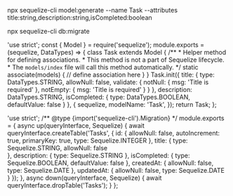 npx sequelize-cli model:generate --name Task --attributes title:string,description:string,isCompleted:boolean


npx sequelize-cli db:migrate



 'use strict';
const {
  Model
} = require('sequelize');
module.exports = (sequelize, DataTypes) => {
  class Task extends Model {
    /**
     * Helper method for defining associations.
     * This method is not a part of Sequelize lifecycle.
     * The `models/index` file will call this method automatically.
     */
    static associate(models) {
      // define association here
    }
  }
  Task.init({
    title: {
      type: DataTypes.STRING,
      allowNull: false,
      validate: {
        notNull: {
          msg: 'Title is required'
        },
        notEmpty: {
          msg: 'Title is required'
        }
      }
    },
    description: DataTypes.STRING,
    isCompleted: {
      type: DataTypes.BOOLEAN,
      defaultValue: false
    }
  }, {
    sequelize,
    modelName: 'Task',
  });
  return Task;
};




'use strict';
/** @type {import('sequelize-cli').Migration} */
module.exports = {
  async up(queryInterface, Sequelize) {
    await queryInterface.createTable('Tasks', {
      id: {
        allowNull: false,
        autoIncrement: true,
        primaryKey: true,
        type: Sequelize.INTEGER
      },
      title: {
        type: Sequelize.STRING,
        allowNull: false  
      },
      description: {
        type: Sequelize.STRING
      },
      isCompleted: {
        type: Sequelize.BOOLEAN,
        defaultValue: false
      },
      createdAt: {
        allowNull: false,
        type: Sequelize.DATE
      },
      updatedAt: {
        allowNull: false,
        type: Sequelize.DATE
      }
    });
  },
  async down(queryInterface, Sequelize) {
    await queryInterface.dropTable('Tasks');
  }
};